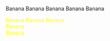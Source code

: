 Banana
Banana
Banana
Banana
Banana

<span style=color:yellow;>Banana</span>
<font color=yellow>Banana</font>
<font color=yellow>Banana<br>
Banana<br>
Banana</font>

